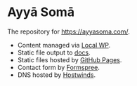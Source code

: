 # Ayyā Somā

The repository for https://ayyasoma.com/.

- Content managed via [Local WP](https://localwp.com/).
- Static file output to [docs](docs).
- Static files hosted by [GitHub Pages](https://pages.github.com/).
- Contact form by [Formspree](https://formspree.io/).
- DNS hosted by [Hostwinds](https://www.hostwinds.com/).
